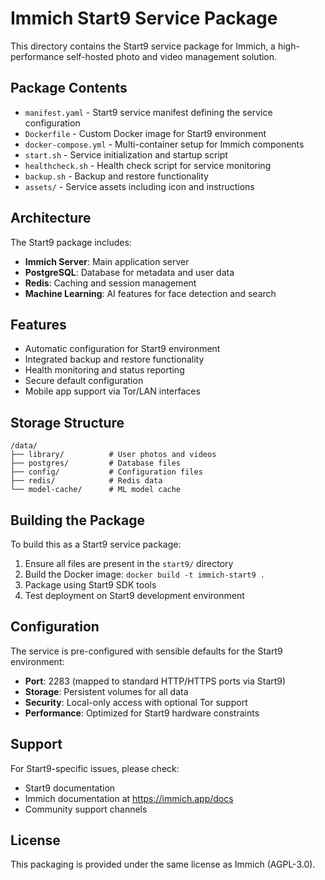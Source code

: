 # Immich Start9 Service Package

This directory contains the Start9 service package for Immich, a high-performance self-hosted photo and video management solution.

## Package Contents

- `manifest.yaml` - Start9 service manifest defining the service configuration
- `Dockerfile` - Custom Docker image for Start9 environment  
- `docker-compose.yml` - Multi-container setup for Immich components
- `start.sh` - Service initialization and startup script
- `healthcheck.sh` - Health check script for service monitoring
- `backup.sh` - Backup and restore functionality
- `assets/` - Service assets including icon and instructions

## Architecture

The Start9 package includes:

- **Immich Server**: Main application server
- **PostgreSQL**: Database for metadata and user data
- **Redis**: Caching and session management
- **Machine Learning**: AI features for face detection and search

## Features

- Automatic configuration for Start9 environment
- Integrated backup and restore functionality
- Health monitoring and status reporting
- Secure default configuration
- Mobile app support via Tor/LAN interfaces

## Storage Structure

```
/data/
├── library/          # User photos and videos
├── postgres/         # Database files
├── config/           # Configuration files
├── redis/            # Redis data
└── model-cache/      # ML model cache
```

## Building the Package

To build this as a Start9 service package:

1. Ensure all files are present in the `start9/` directory
2. Build the Docker image: `docker build -t immich-start9 .`
3. Package using Start9 SDK tools
4. Test deployment on Start9 development environment

## Configuration

The service is pre-configured with sensible defaults for the Start9 environment:

- **Port**: 2283 (mapped to standard HTTP/HTTPS ports via Start9)
- **Storage**: Persistent volumes for all data
- **Security**: Local-only access with optional Tor support
- **Performance**: Optimized for Start9 hardware constraints

## Support

For Start9-specific issues, please check:
- Start9 documentation
- Immich documentation at https://immich.app/docs
- Community support channels

## License

This packaging is provided under the same license as Immich (AGPL-3.0).